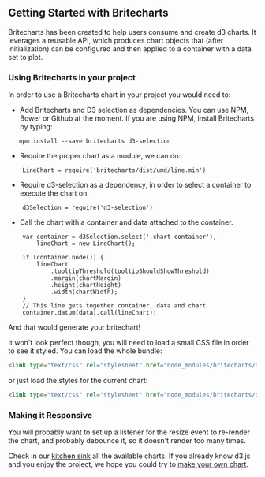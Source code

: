 ## Getting Started with Britecharts

Britecharts has been created to help users consume and create d3 charts. It leverages a reusable API, which produces chart objects that (after initialization) can be configured and then applied to a container with a data set to plot.

### Using Britecharts in your project

In order to use a Britecharts chart in your project you would need to:

- Add Britecharts and D3 selection as dependencies. You can use NPM, Bower or Github at the moment. If you are using NPM, install Britecharts by typing:
```
   npm install --save britecharts d3-selection
```
- Require the proper chart as a module, we can do:
```
    LineChart = require('britecharts/dist/umd/line.min')
```
- Require d3-selection as a dependency, in order to select a container to execute the chart on.
```
    d3Selection = require('d3-selection')
```
- Call the chart with a container and data attached to the container.
```
    var container = d3Selection.select('.chart-container'),
        lineChart = new LineChart();

    if (container.node()) {
        lineChart
            .tooltipThreshold(tooltipShouldShowThreshold)
            .margin(chartMargin)
            .height(chartHeight)
            .width(chartWidth);
    }
    // This line gets together container, data and chart
    container.datum(data).call(lineChart);
```
And that would generate your britechart!

It won't look perfect though, you will need to load a small CSS file in order to see it styled. You can load the whole bundle:
```html
<link type="text/css" rel="stylesheet" href="node_modules/britecharts/dist/css/britecharts.min.css">
```
or just load the styles for the current chart:
```html
<link type="text/css" rel="stylesheet" href="node_modules/britecharts/dist/css/charts/line.css">
```

### Making it Responsive
You will probably want to set up a listener for the resize event to re-render the chart, and probably debounce it, so it doesn't render too many times.

Check in our [kitchen sink][demos] all the available charts. If you already know d3.js and you enjoy the project, we hope you could try to [make your own chart][contribute].


[demos]: http://eventbrite.github.io/britecharts/tutorial-kitchen-sink.html
[contribute]: https://github.com/eventbrite/britecharts/blob/master/CONTRIBUTING.md
